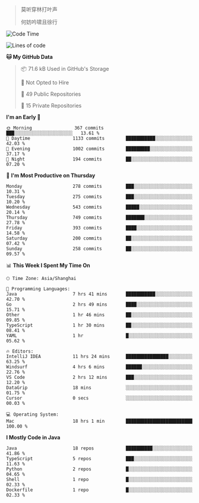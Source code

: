 > 莫听穿林打叶声
> 
> 何妨吟啸且徐行

<!-- ![Github Stats](https://github-readme-stats.vercel.app/api?username=catch6&count_private=true&show_icons=true&theme=gruvbox) -->

<!-- ![Top Langs](https://github-readme-stats.vercel.app/api/top-langs/?username=catch6&layout=compact) -->

<!--START_SECTION:waka-->
![Code Time](http://img.shields.io/badge/Code%20Time-1%2C956%20hrs%2012%20mins-blue)

![Lines of code](https://img.shields.io/badge/From%20Hello%20World%20I%27ve%20Written-9.4%20million%20lines%20of%20code-blue)

**🐱 My GitHub Data** 

> 📦 71.6 kB Used in GitHub's Storage 
 > 
> 🚫 Not Opted to Hire
 > 
> 📜 49 Public Repositories 
 > 
> 🔑 15 Private Repositories 
 > 
**I'm an Early 🐤** 

```text
🌞 Morning                367 commits         ███░░░░░░░░░░░░░░░░░░░░░░   13.61 % 
🌆 Daytime                1133 commits        ███████████░░░░░░░░░░░░░░   42.03 % 
🌃 Evening                1002 commits        █████████░░░░░░░░░░░░░░░░   37.17 % 
🌙 Night                  194 commits         ██░░░░░░░░░░░░░░░░░░░░░░░   07.20 % 
```
📅 **I'm Most Productive on Thursday** 

```text
Monday                   278 commits         ███░░░░░░░░░░░░░░░░░░░░░░   10.31 % 
Tuesday                  275 commits         ███░░░░░░░░░░░░░░░░░░░░░░   10.20 % 
Wednesday                543 commits         █████░░░░░░░░░░░░░░░░░░░░   20.14 % 
Thursday                 749 commits         ███████░░░░░░░░░░░░░░░░░░   27.78 % 
Friday                   393 commits         ████░░░░░░░░░░░░░░░░░░░░░   14.58 % 
Saturday                 200 commits         ██░░░░░░░░░░░░░░░░░░░░░░░   07.42 % 
Sunday                   258 commits         ██░░░░░░░░░░░░░░░░░░░░░░░   09.57 % 
```


📊 **This Week I Spent My Time On** 

```text
🕑︎ Time Zone: Asia/Shanghai

💬 Programming Languages: 
Java                     7 hrs 41 mins       ███████████░░░░░░░░░░░░░░   42.70 % 
Go                       2 hrs 49 mins       ████░░░░░░░░░░░░░░░░░░░░░   15.71 % 
Other                    1 hr 46 mins        ██░░░░░░░░░░░░░░░░░░░░░░░   09.85 % 
TypeScript               1 hr 30 mins        ██░░░░░░░░░░░░░░░░░░░░░░░   08.41 % 
YAML                     1 hr                █░░░░░░░░░░░░░░░░░░░░░░░░   05.62 % 

🔥 Editors: 
IntelliJ IDEA            11 hrs 24 mins      ████████████████░░░░░░░░░   63.25 % 
Windsurf                 4 hrs 6 mins        ██████░░░░░░░░░░░░░░░░░░░   22.76 % 
VS Code                  2 hrs 12 mins       ███░░░░░░░░░░░░░░░░░░░░░░   12.20 % 
DataGrip                 18 mins             ░░░░░░░░░░░░░░░░░░░░░░░░░   01.75 % 
Cursor                   0 secs              ░░░░░░░░░░░░░░░░░░░░░░░░░   00.03 % 

💻 Operating System: 
Mac                      18 hrs 1 min        █████████████████████████   100.00 % 
```

**I Mostly Code in Java** 

```text
Java                     18 repos            ██████████░░░░░░░░░░░░░░░   41.86 % 
TypeScript               5 repos             ███░░░░░░░░░░░░░░░░░░░░░░   11.63 % 
Python                   2 repos             █░░░░░░░░░░░░░░░░░░░░░░░░   04.65 % 
Shell                    1 repo              █░░░░░░░░░░░░░░░░░░░░░░░░   02.33 % 
Dockerfile               1 repo              █░░░░░░░░░░░░░░░░░░░░░░░░   02.33 % 
```




<!--END_SECTION:waka-->
